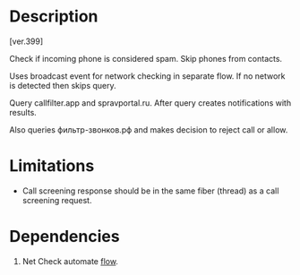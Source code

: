 # Description

[ver.399]

Check if incoming phone is considered spam. Skip phones from contacts.

Uses broadcast event for network checking in separate flow. If no network is detected then skips query.

Query callfilter.app and spravportal.ru. After query creates notifications with results. 
 
Also queries фильтр-звонков.рф and makes decision to reject call or allow. 

# Limitations

- Call screening response should be in the same fiber (thread) as a call screening request. 

# Dependencies

1. Net Check automate [flow](Net%20Check.md).